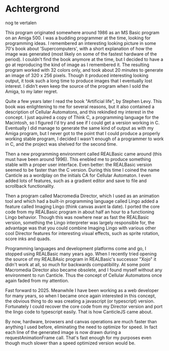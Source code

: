 # Achtergrond

nog te vertalen 

This program originated somewhere around 1986 as an MS Basic program on an Amiga 500. I was a budding programmer at the time, looking for programming ideas. I remembered an interesting looking picture in some 70's book about 'Supercomputers', with a short explanation of how the image was generated (most likely on some of the fastest hardware of the period). I couldn't find the book anymore at the time, but I decided to have a go at reproducing the kind of image as I remembered it. The resulting program worked with 32 colors only, and took about 20 minutes to generate an image of 320 x 256 pixels. Though it produced interesting looking output, it took such a long time to produce images that I eventually lost interest. I didn't even keep the source of the program when I sold the Amiga, to my later regret.

Quite a few years later I read the book "Artificial life", by Stephen Levy. This book was enlightening to me for several reasons, but it also contained a description of Cellular Automatons, and this rekindled my interest in the concept. I just aquired a copy of Think C, a programming language for the Macintosh, so I figured I'd try and see if I could get a version working in C.
Eventually I did manage to generate the same kind of output as with my Amiga program, but I never got to the point that I could produce a properly working stable program, I decided I wasn't enough of a programmer to work in C, and the project was shelved for the second time.

Then a new programming environment called REALBasic came around (this must have been around 1996). This enebled me to produce something stable with a proper user interface. Even better: the REALBasic version seemed to be faster than the C version. During this time I coined the name Canticle as a wordplay on the initials CA for Cellular Automaton. I even added lots of features, such as a gradient editor and save to file and scrollback functionality.

Then a program called Macromedia Director, which I used as an animation tool and which had a built-in programming language called Lingo added a feature called Imaging Lingo (think canvas avant la date). I ported the core code from my REALBasic program in about half an hour to a functioning Lingo behavior. Though this was nowhere near as fast the REALBasic version, something the Lingo interpreter was largely responsible for, the advantage was that you could combine Imaging Lingo with various other cool Director features for interesting visual effects, such as sprite rotation, score inks and quads.

Programming languages and development platforms come and go, I stopped using REALBasic many years ago. When I recently tried opening the source of my REALBAsic program in REALBasic's successor "Xojo" it didn't work at all, so much for backwards compatibility. At some point Macromedia Director also became obsolete, and I found myself without any environment to run Canticle. Thus the concept of Cellular Automatons once again faded from my attention. 

Fast forward to 2025. Meanwhile I have been working as a web developer for many years, so when I became once again interested in this concept, the obvious thing to do was creating a javascript (or typescript) version. Fortunately I could recover the core code from my Director version and port the lingo code to typescript easily. That is how CanticleJS came about.

By now, hardware, browsers and canvas operations are much faster than anything I used before, eliminating the need to optimize for speed. In fact each line of the generated image is now drawn during a requestAnimationFrame call. That's fast enough for my purposes even though much slower than a speed optimized version would be.